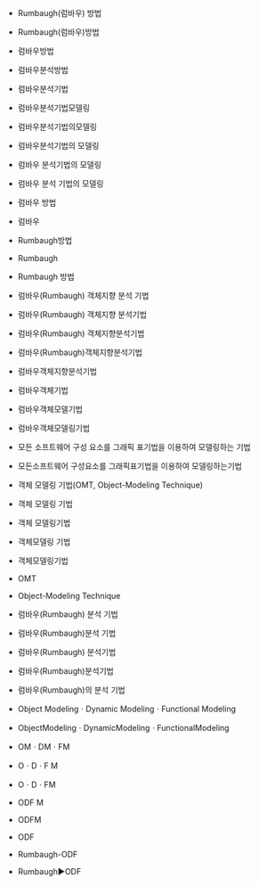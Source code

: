 - Rumbaugh(럼바우) 방법
- Rumbaugh(럼바우)방법
- 럼바우방법
- 럼바우분석방법
- 럼바우분석기법
- 럼바우분석기법모델링
- 럼바우분석기법의모델링
- 럼바우분석기법의 모델링
- 럼바우 분석기법의 모델링
- 럼바우 분석 기법의 모델링
- 럼바우 방법
- 럼바우
- Rumbaugh방법
- Rumbaugh
- Rumbaugh 방법
- 럼바우(Rumbaugh) 객체지향 분석 기법
- 럼바우(Rumbaugh) 객체지향 분석기법
- 럼바우(Rumbaugh) 객체지향분석기법
- 럼바우(Rumbaugh)객체지향분석기법
- 럼바우객체지향분석기법
- 럼바우객체기법
- 럼바우객체모델기법
- 럼바우객체모델링기법
- 모든 소프트웨어 구성 요소를 그래픽 표기법을 이용하여 모델링하는 기법
- 모든소프트웨어 구성요소를 그래픽표기법을 이용하여 모델링하는기법
- 객체 모델링 기법(OMT, Object-Modeling Technique)
- 객체 모델링 기법
- 객체 모델링기법
- 객체모델링 기법
- 객체모델링기법
- OMT
- Object-Modeling Technique
- 럼바우(Rumbaugh) 분석 기법
- 럼바우(Rumbaugh)분석 기법
- 럼바우(Rumbaugh) 분석기법
- 럼바우(Rumbaugh)분석기법
- 럼바우(Rumbaugh)의 분석 기법




- Object ModelingㆍDynamic ModelingㆍFunctional Modeling
- ObjectModelingㆍDynamicModelingㆍFunctionalModeling
- OMㆍDMㆍFM
- OㆍDㆍF M
- OㆍDㆍFM
- ODF M
- ODFM
- ODF
- Rumbaugh-ODF
- Rumbaugh▶️ODF